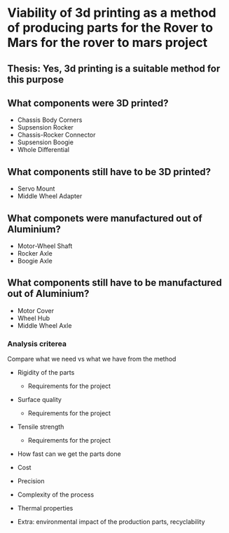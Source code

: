 # Viability of 3d printing as a method of producing parts for the Rover to Mars for the rover to mars project

## Thesis: Yes, 3d printing is a suitable method for this purpose

## What components were 3D printed?

- Chassis Body Corners
- Supsension Rocker
- Chassis-Rocker Connector
- Supsension Boogie
- Whole Differential

## What components still have to be 3D printed?

- Servo Mount
- Middle Wheel Adapter


## What componets were manufactured out of Aluminium?

- Motor-Wheel Shaft
- Rocker Axle
- Boogie Axle

## What components still have to be manufactured out of Aluminium?

- Motor Cover
- Wheel Hub
- Middle Wheel Axle


### Analysis criterea

Compare what we need vs what we have from the method

- Rigidity of the parts

    - Requirements for the project

- Surface quality

    - Requirements for the project


- Tensile strength

    - Requirements for the project

- How fast can we get the parts done

- Cost

- Precision

- Complexity of the process

- Thermal properties

- Extra: environmental impact of the production parts, recyclability



    